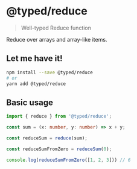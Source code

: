 # @typed/reduce

> Well-typed Reduce function

Reduce over arrays and array-like items.

## Let me have it!
```sh
npm install --save @typed/reduce
# or
yarn add @typed/reduce
```

## Basic usage
```typescript
import { reduce } from '@typed/reduce';

const sum = (x: number, y: number) => x + y;

const reduceSum = reduce(sum);

const reduceSumFromZero = reduceSum(0);

console.log(reduceSumFromZero([1, 2, 3])) // 6
```